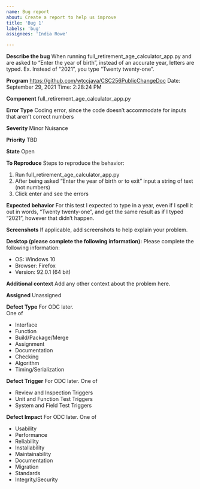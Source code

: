 ```yaml
---
name: Bug report
about: Create a report to help us improve
title: 'Bug 1'
labels: 'bug'
assignees: 'India Rowe'

---
```


**Describe the bug**
When running full_retirement_age_calculator_app.py and are asked to “Enter the year of birth”, instead of an accurate year, letters are typed.
Ex. Instead of “2021”, you type “Twenty twenty-one”.


**Program**
https://github.com/wtccjava/CSC256PublicChangeDoc
Date: September 29, 2021
Time: 2:28:24 PM


**Component**
full_retirement_age_calculator_app.py


**Error Type**
Coding error, since the code doesn’t accommodate for inputs that aren’t correct numbers


**Severity**
Minor Nuisance


**Priority**
TBD


**State**
Open


**To Reproduce**
Steps to reproduce the behavior:
1.	Run full_retirement_age_calculator_app.py
2.	After being asked “Enter the year of birth or <enter> to exit” input a string of text (not numbers)
3.	Click enter and see the errors


**Expected behavior**
For this test I expected to type in a year, even if I spell it out in words, “Twenty twenty-one”, and get the same result as if I typed “2021”, however that didn’t happen.


**Screenshots**
If applicable, add screenshots to help explain your problem.


**Desktop (please complete the following information):**
Please complete the following information:
-	OS: Windows 10
-	Browser: Firefox
-	Version: 92.0.1 (64 bit)


**Additional context**
Add any other context about the problem here.


**Assigned**
Unassigned


**Defect Type**
For ODC later.  
One of
* Interface
* Function
* Build/Package/Merge
* Assignment
* Documentation
* Checking
* Algorithm
* Timing/Serialization


**Defect Trigger**
For ODC later.
One of
* Review and Inspection Triggers
* Unit and Function Test Triggers
* System and Field Test Triggers


**Defect Impact**
For ODC later.
One of
* Usability
* Performance
* Reliability
* Installability
* Maintainability
* Documentation
* Migration
* Standards
* Integrity/Security
